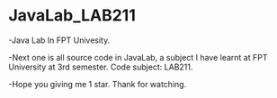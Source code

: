 # JavaLab_LAB211
-Java Lab In FPT Univesity.

-Next one is all source code in JavaLab, a subject I have learnt at FPT University at 3rd semester. Code subject: LAB211.

-Hope you giving me 1 star. Thank for watching. 
